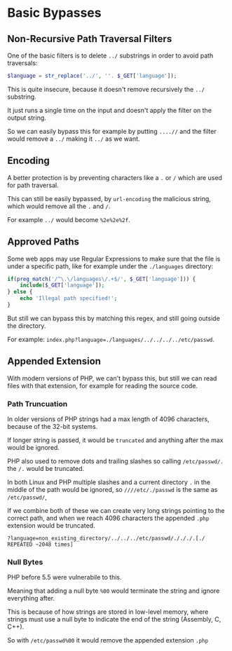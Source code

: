 # Basic Bypasses

## Non-Recursive Path Traversal Filters

One of the basic filters is to delete `../` substrings in order to avoid path traversals:

```php
$language = str_replace('../', ''. $_GET['language']);
```

This is quite insecure, because it doesn't remove recursively the `../` substring. 

It just runs a single time on the input and doesn't apply the filter on the output string.

So we can easily bypass this for example by putting `....//` and the filter would remove a `../` making it `../` as we want.

## Encoding

A better protection is by preventing characters like a `.` or `/` which are used for path traversal.

This can still be easily bypassed, by `url-encoding` the malicious string, which would remove all the `.` and `/`.

For example `../` would become `%2e%2e%2f`.

## Approved Paths

Some web apps may use Regular Expressions to make sure that the file is under a specific path, like for example under the `./languages` directory:

```php
if(preg_match('/^\.\/languages\/.+$/', $_GET['language'])) {
    include($_GET['language']);
} else {
    echo 'Illegal path specified!';
}
```

But still we can bypass this by matching this regex, and still going outside the directory.

For example: `index.php?language=./languages/../../../../etc/passwd`.

## Appended Extension

With modern versions of PHP, we can't bypass this, but still we can read files with that extension, for example for reading the source code.

### Path Truncuation

In older versions of PHP strings had a max length of 4096 characters, because of the 32-bit systems.

If longer string is passed, it would be `truncated` and anything after the max would be ignored.

PHP also used to remove dots and trailing slashes so calling `/etc/passwd/.` the `/.` would be truncated.

In both Linux and PHP multiple slashes and a current directory `.` in the middle of the path would be ignored, so `////etc/./passwd` is the same as `/etc/passwd/`,

If we combine both of these we can create very long strings pointing to the correct path, and when we reach 4096 characters the appended `.php` extension would be truncated.

`?language=non_existing_directory/../../../etc/passwd/./././.[./ REPEATED ~2048 times]`

### Null Bytes

PHP before 5.5 were vulnerabile to this. 

Meaning that adding a null byte `%00` would terminate the string and ignore everything after.

This is because of how strings are stored in low-level memory, where strings must use a null byte to indicate the end of the string (Assembly, C, C++).

So with `/etc/passwd%00` it would remove the appended extension `.php`